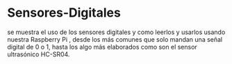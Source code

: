 # Sensores-Digitales
se muestra el uso de los sensores digitales y como leerlos y usarlos
usando nuestra Raspberry Pi , desde los más
comunes que solo mandan una señal digital de 0 o 1,
hasta los algo más elaborados como son el sensor
ultrasónico HC-SR04. 
